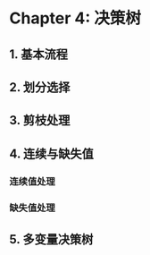 # Chapter 4: 决策树

## 1. 基本流程

## 2. 划分选择

## 3. 剪枝处理

## 4. 连续与缺失值

### 连续值处理

### 缺失值处理

## 5. 多变量决策树

